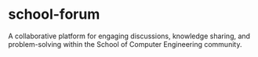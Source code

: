 # school-forum
A collaborative platform for engaging discussions, knowledge sharing, and problem-solving within the School of Computer Engineering community.
